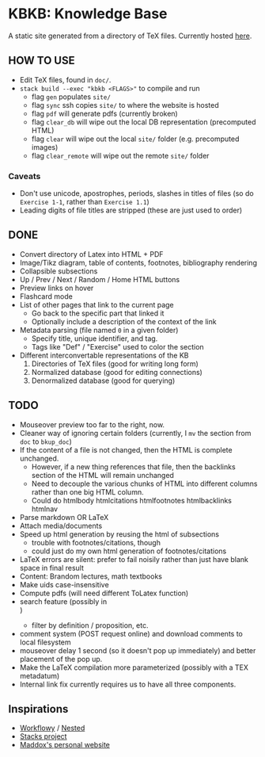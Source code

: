 # KBKB: Knowledge Base

A static site generated from a directory of TeX files. Currently hosted [here]( ).

## HOW TO USE

- Edit TeX files, found in `doc/`.
- `stack build --exec "kbkb <FLAGS>"` to compile and run
  - flag `gen` populates `site/`
  - flag `sync` ssh copies `site/` to where the website is hosted
  - flag `pdf` will generate pdfs (currently broken)
  - flag `clear_db` will wipe out the local DB representation (precomputed HTML)
  - flag `clear` will wipe out the local `site/` folder (e.g. precomputed images)
  - flag `clear_remote` will wipe out the remote `site/` folder

### Caveats
- Don't use unicode, apostrophes, periods, slashes in titles of files (so do
  `Exercise 1-1`, rather than `Exercise 1.1`)
- Leading digits of file titles are stripped (these are just used to order)

## DONE
- Convert directory of Latex into HTML + PDF
- Image/Tikz diagram, table of contents, footnotes, bibliography rendering
- Collapsible subsections
- Up / Prev / Next / Random / Home HTML buttons
- Preview links on hover
- Flashcard mode
- List of other pages that link to the current page
  - Go back to the specific part that linked it
  - Optionally include a description of the context of the link
- Metadata parsing (file named `0` in a given folder)
    - Specify title, unique identifier, and tag.
    - Tags like "Def" / "Exercise" used to color the section
- Different interconvertable representations of the KB
  1. Directories of TeX files (good for writing long form)
  2. Normalized database (good for editing connections)
  3. Denormalized database (good for querying)

## TODO
- Mouseover preview too far to the right, now.
- Cleaner way of ignoring certain folders (currently, I `mv` the section from `doc` to `bkup_doc`)
- If the content of a file is not changed, then the HTML is complete unchanged.
  - However, if a new thing references that file, then the backlinks section of
    the HTML will remain unchanged
  - Need to decouple the various chunks of HTML into different columns rather
    than one big HTML column.
  - Could do htmlbody htmlcitations htmlfootnotes htmlbacklinks htmlnav
- Parse markdown OR LaTeX
- Attach media/documents
- Speed up html generation by reusing the html of subsections
  - trouble with footnotes/citations, though
  - could just do my own html generation of footnotes/citations
- LaTeX errors are silent: prefer to fail noisily rather than just have blank
  space in final result
- Content: Brandom lectures, math textbooks
- Make uids case-insensitive
- Compute pdfs (will need different ToLatex function)
- search feature (possibly in <nav>)
    - filter by definition / proposition, etc.
- comment system (POST request online) and download comments to local filesystem
- mouseover delay 1 second (so it doesn't pop up immediately) and better
  placement of the pop up.
- Make the LaTeX compilation more parameterized (possibly with a TEX metadatum)
- Internal link fix currently requires us to have all three components.

## Inspirations
- [Workflowy](https://www.workflowy.com/features/) / [Nested](https://orteil.dashnet.org/nested)
- [Stacks project](https://stacks.math.columbia.edu/)
- [Maddox's personal website](https://maddo.xxx/)